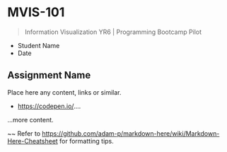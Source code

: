 # MVIS-101
> Information Visualization YR6 | Programming Bootcamp Pilot

- Student Name
- Date

## Assignment Name

Place here any content, links or similar.

- https://codepen.io/....

...more content.

~~
Refer to https://github.com/adam-p/markdown-here/wiki/Markdown-Here-Cheatsheet for formatting tips.
